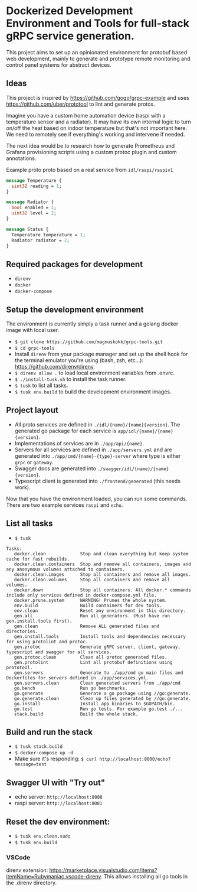 # Dockerized Development Environment and Tools for full-stack gRPC service generation.

This project aims to set up an opinionated environment for protobuf based web development, mainly to generate and prototype remote monitoring and control panel systems for abstract devices.

## Ideas
This project is inspired by https://github.com/gogo/grpc-example and uses https://github.com/uber/prototool to lint and generate protos.

Imagine you have a custom home automation device (raspi with a temperature sensor and a radiator). It may have its own internal logic to turn on/off the heat based on indoor temperature but that's not important here. We need to remotely see if everything's working and intervene if needed.

The next idea would be to research how to generate Prometheus and Grafana provisioning scripts using a custom protoc plugin and custom annotations.

Example proto proto based on a real service from `idl/raspi/raspiv1`
```protobuf
message Temperature {
  sint32 reading = 1;
}

message Radiator {
  bool enabled = 1;
  uint32 level = 2;
}

message Status {
  Temperature temperature = 1;
  Radiator radiator = 2;
}
```

## Required packages for development
* `direnv`
* `docker`
* `docker-compose`

## Setup the development environment
The environment is currently simply a task runner and a golang docker image with local user.
* `$ git clone https://github.com/magnuskokk/grpc-tools.git`
* `$ cd grpc-tools`
* Install `direnv` from your package manager and set up the shell hook for the terminal emulator you're using (bash, zsh, etc...): https://github.com/direnv/direnv.
* `$ direnv allow .` to load local environment variables from .envrc.
* `$ ./install-tusk.sh` to install the task runner.
* `$ tusk` to list all tasks.
* `$ tusk env.build` to build the development environment images.

## Project layout
* All proto services are defined in `./idl/{name}/{name}{version}`. The generated go package for each service is `app/idl/{name}/{name}{version}`.
* Implementations of services are in `./app/api/{name}`.
* Servers for all services are defined in `./app/servers.yml` and are generated into `./app/cmd/{name}-{type}-server` where type is either `grpc` or `gateway`.
* Swagger docs are generated into `./swagger/idl/{name}/{name}{version}`.
* Typescript client is generated into `./frontend/generated` (this needs work).

Now that you have the environment loaded, you can run some commands. There are two example services `raspi` and `echo`.

## List all tasks
* `$ tusk`
```
Tasks:
   docker.clean             Stop and clean everything but keep system cache for fast rebuilds.
   docker.clean.containers  Stop and remove all containers, images and any anonymous volumes attached to containers.
   docker.clean.images      Stop all containers and remove all images.
   docker.clean.volumes     Stop all containers and remove all volumes.
   docker.down              Stop all containers. All docker.* commands include only services defined in docker-compose.yml file.
   docker.prune.system      WARNING! Prunes the whole system.
   env.build                Build containers for dev tools.
   env.clean                Reset any environment in this directory.
   gen.all                  Run all generators. (Must have run gen.install.tools first).
   gen.clean                Remove ALL generated files and directories.
   gen.install.tools        Install tools and dependencies necessary for using protolint and protoc.
   gen.protoc               Generate gRPC server, client, gateway, typescript and swagger for all services.
   gen.protoc.clean         Clean all protoc generated files.
   gen.protolint            Lint all protobuf definitions using prototool.
   gen.servers              Generate to ./app/cmd go main files and Dockerfiles for servers defined in ./app/services.yml.
   gen.servers.clean        Clean generated servers from ./app/cmd
   go.bench                 Run go benchmarks.
   go.generate              Generate a go package using //go:generate.
   go.generate.clean        Clean up files generated by //go:generate.
   go.install               Install app binaries to $GOPATH/bin.
   go.test                  Run go tests. For example go.test ./...
   stack.build              Build the whole stack.
 ```

## Build and run the stack
* `$ tusk stack.build`
* `$ docker-compose up -d`
* Make sure it's responding: `$ curl http://localhost:8000/echo?message=test` 

## Swagger UI with "Try out"
* echo server: `http://localhost:8080`
* raspi server: `http://localhost:8081`

## Reset the dev environment:
* `$ tusk env.clean.sudo`
* `$ tusk env.build`

### VSCode
direnv extension: https://marketplace.visualstudio.com/items?itemName=Rubymaniac.vscode-direnv. This allows installing all go tools in the .direnv directory.
